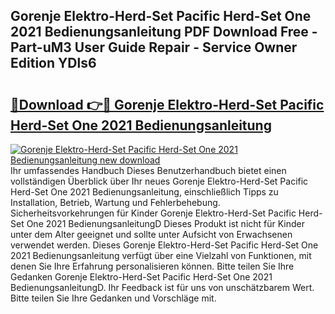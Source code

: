 ## Gorenje Elektro-Herd-Set Pacific Herd-Set One 2021 Bedienungsanleitung PDF Download Free - Part-uM3 User Guide Repair - Service Owner Edition YDls6

# <h2><a href="http://df2cv7w.blite.top/?on=Gorenje+Elektro-Herd-Set+Pacific+Herd-Set+One+2021+Bedienungsanleitung">🔗Download 👉🔴 Gorenje Elektro-Herd-Set Pacific Herd-Set One 2021 Bedienungsanleitung</a></h2>

[![Gorenje Elektro-Herd-Set Pacific Herd-Set One 2021 Bedienungsanleitung new download](https://i.imgur.com/lujVjoI.png)](http://df2cv7w.blite.top/?on=Gorenje+Elektro-Herd-Set+Pacific+Herd-Set+One+2021+Bedienungsanleitung)
Ihr umfassendes Handbuch Dieses Benutzerhandbuch bietet einen vollständigen Überblick über Ihr neues Gorenje Elektro-Herd-Set Pacific Herd-Set One 2021 Bedienungsanleitung, einschließlich Tipps zu Installation, Betrieb, Wartung und Fehlerbehebung. Sicherheitsvorkehrungen für Kinder Gorenje Elektro-Herd-Set Pacific Herd-Set One 2021 BedienungsanleitungD Dieses Produkt ist nicht für Kinder unter dem Alter geeignet und sollte unter Aufsicht von Erwachsenen verwendet werden. Dieses Gorenje Elektro-Herd-Set Pacific Herd-Set One 2021 Bedienungsanleitung verfügt über eine Vielzahl von Funktionen, mit denen Sie Ihre Erfahrung personalisieren können. Bitte teilen Sie Ihre Gedanken Gorenje Elektro-Herd-Set Pacific Herd-Set One 2021 BedienungsanleitungD. Ihr Feedback ist für uns von unschätzbarem Wert. Bitte teilen Sie Ihre Gedanken und Vorschläge mit.
